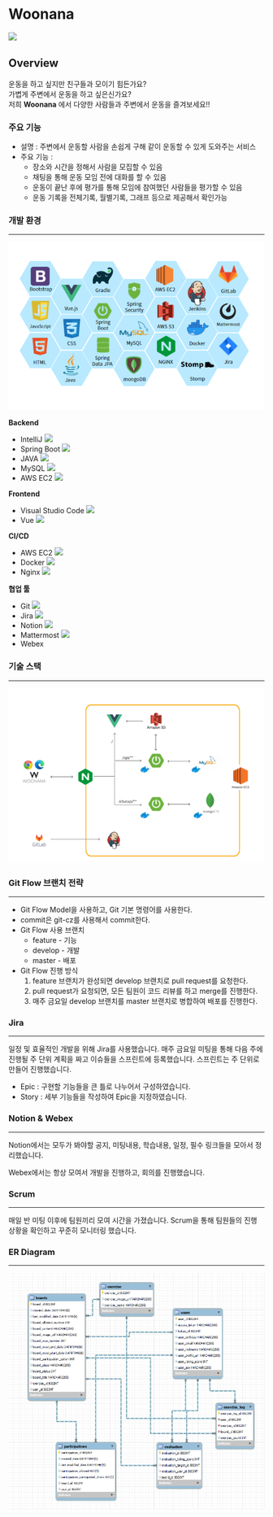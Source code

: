 # Woonana
<img src = "https://user-images.githubusercontent.com/63107888/224536657-ee436bf1-d1e9-4bdd-9586-738993c8085a.png" />

## Overview

운동을 하고 싶지만 친구들과 모이기 힘든가요?<br>
가볍게 주변에서 운동을 하고 싶은신가요?<br>
저희 **Woonana** 에서 다양한 사람들과 주변에서 운동을 즐겨보세요!!

### 주요 기능

- 설명 : 주변에서 운동할 사람을 손쉽게 구해 같이 운동할 수 있게 도와주는 서비스
- 주요 기능 :
  - 장소와 시간을 정해서 사람을 모집할 수 있음
  - 채팅을 통해 운동 모임 전에 대화를 할 수 있음
  - 운동이 끝난 후에 평가를 통해 모임에 참여했던 사람들을 평가할 수 있음
  - 운동 기록을 전체기록, 월별기록, 그래프 등으로 제공해서 확인가능

### 개발 환경

---

![기술스택](README.assets/%EA%B8%B0%EC%88%A0%EC%8A%A4%ED%83%9D.png)

**Backend**

- IntelliJ <img src="https://img.shields.io/badge/IntelliJ-000000?style=flat-square&logo=IntelliJIDEA&logoColor=white"/>
- Spring Boot <img src="https://img.shields.io/badge/Spring Boot-6DB33F?style=flat-square&logo=Spring Boot&logoColor=white"/>
- JAVA <img src="https://img.shields.io/badge/Java-007396?style=flat-square&logo=Java&logoColor=white"/>
- MySQL <img src="https://img.shields.io/badge/MySQL-4479A1?style=flat-square&logo=MySQL&logoColor=white"/>
- AWS EC2 <img src="https://img.shields.io/badge/AWS EC2-232F3E?style=flat-square&logo=Amazon AWS&logoColor=white"/>

**Frontend**

- Visual Studio Code <img src="https://img.shields.io/badge/Visual Studio Code-007ACC?style=flat-square&logo=Visual Studio Code&logoColor=white"/>
- Vue <img src="https://img.shields.io/badge/Vue.js-4FC08D?style=flat-square&logo=vue.js&logoColor=black"/>

**CI/CD**

- AWS EC2 <img src="https://img.shields.io/badge/AWS EC2-232F3E?style=flat-square&logo=Amazon AWS&logoColor=white"/>
- Docker <img src="https://img.shields.io/badge/Docker-2496ED?style=flat-square&logo=Docker&logoColor=black"/>
- Nginx <img src="https://img.shields.io/badge/nginx-009639?style=flat-square&logo=nginx&logoColor=black"/>

**협업 툴**

- Git <img src="https://img.shields.io/badge/git-F05032?style=flat-square&logo=Git&logoColor=white"/>
- Jira <img src="https://img.shields.io/badge/jira-0052CC?style=flat-square&logo=Jirasoftware&logoColor=white"/>
- Notion <img src="https://img.shields.io/badge/Notion-000000?style=flat-square&logo=Notion&logoColor=white"/>
- Mattermost <img src="https://img.shields.io/badge/Mattermost-0058CC?style=flat-square&logo=Mattermost&logoColor=white"/>
- Webex

### 기술 스택

---

![서비스흐름도](README.assets/%EC%84%9C%EB%B9%84%EC%8A%A4%ED%9D%90%EB%A6%84%EB%8F%84.png)

### Git Flow 브랜치 전략

---

- Git Flow Model을 사용하고, Git 기본 명령어를 사용한다.
- commit은 git-cz를 사용해서 commit한다.
- Git Flow 사용 브랜치
  - feature - 기능
  - develop - 개발
  - master - 배포
- Git Flow 진행 방식
  1. feature 브랜치가 완성되면 develop 브랜치로 pull request를 요청한다.
  2. pull request가 요청되면, 모든 팀원이 코드 리뷰를 하고 merge를 진행한다.
  3. 매주 금요일 develop 브랜치를 master 브랜치로 병합하여 배포를 진행한다.

### Jira

---

일정 및 효율적인 개발을 위해 Jira를 사용했습니다. 매주 금요일 미팅을 통해 다음 주에 진행될 주 단위 계획을 짜고 이슈들을 스프린트에 등록했습니다.
스프린트는 주 단위로 만들어 진행했습니다.

- Epic : 구현할 기능들을 큰 틀로 나누어서 구성하였습니다.
- Story : 세부 기능들을 작성하여 Epic을 지정하였습니다.

### Notion & Webex

---

Notion에서는 모두가 봐야할 공지, 미팅내용, 학습내용, 일정, 필수 링크들을 모아서 정리했습니다.

Webex에서는 항상 모여서 개발을 진행하고, 회의를 진행했습니다.

### Scrum

---

매일 반 미팅 이후에 팀원끼리 모여 시간을 가졌습니다. Scrum을 통해 팀원들의 진행 상황을 확인하고 꾸준히 모니터링 했습니다.

### ER Diagram

---

![자율플젝ERD](README.assets/ERD%20%EB%8B%A4%EC%9D%B4%EC%96%B4%EA%B7%B8%EB%9E%A8.png)
